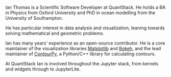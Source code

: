 Ian Thomas is a Scientific Software Developer at QuantStack. He holds a BA in Physics from Oxford University and PhD in ocean modelling from the University of Southampton.

He has particular interest in data analysis and visualization, leaning towards solving mathematical and geometric problems.

Ian has many years' experience as an open-source contributor. He is a core maintainer of the visualization libraries
<a href="https://github.com/matplotlib/matplotlib">Matplotlib</a> and <a href="https://github.com/bokeh/bokeh">Bokeh</a>,
and the lead maintainer of <a href="https://github.com/contourpy/contourpy">ContourPy</a>, a Python/C++ library for calculating contours.

At QuantStack Ian is involved throughout the Jupyter stack, from kernels and widgets through to JupyterLite.

